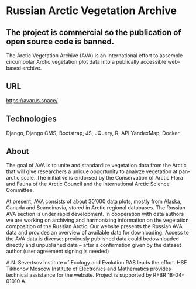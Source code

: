 # Russian Arctic Vegetation Archive
## The project is commercial so the publication of open source code is banned.

The Arctic Vegetation Archive (AVA) is an international effort to assemble circumpolar Arctic vegetation plot data into a publically accessible web-based archive. 

## URL

https://avarus.space/

## Technologies

Django, Django CMS, Bootstrap, JS, JQuery, R, API YandexMap, Docker

## About

The goal of AVA is to unite and standardize vegetation data from the Arctic that will give researchers a unique opportunity to analyze vegetation at pan-arctic scale. The initiative is endorsed by the Conservation of Arctic Flora and Fauna of the Arctic Council and the International Arctic Science Committee.

At present, AVA consists of about 30’000 data plots, mostly from Alaska, Canada and Scandinavia, stored in Arctic regional databases. The Russian AVA section is under rapid development. In cooperation with data authors we are working on archiving and harmonizing information on the vegetation composition of the Russian Arctic. Our website presents the Russian AVA data and provides an overview of available data for downloading. Access to the AVA data is diverse: previously published data could bedownloaded directly and unpublished data – after a confirmation given by the dataset author (user agreement signing is needed)  

A.N. Severtsov Institute of Ecology and Evolution RAS leads the effort. HSE Tikhonov Moscow Institute of Electronics and Mathematics provides technical assistance for the website. Project is supported by RFBR 18-04-01010 А.

